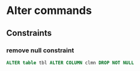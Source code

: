 # Alter commands

## Constraints

### remove null constraint

``` sql
ALTER table tbl ALTER COLUMN clmn DROP NOT NULL
```
